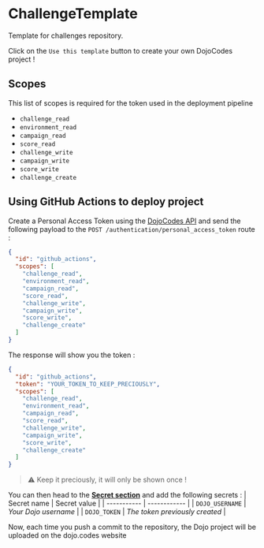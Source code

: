 # ChallengeTemplate

Template for challenges repository.

Click on the `Use this template` button to create your own DojoCodes project !

## Scopes

This list of scopes is required for the token used in the deployment pipeline

- `challenge_read`
- `environment_read`
- `campaign_read`
- `score_read`
- `challenge_write`
- `campaign_write`
- `score_write`
- `challenge_create`

## Using GitHub Actions to deploy project

Create a Personal Access Token using the [DojoCodes API](https://api.dojo.codes/docs) and send the following payload to the `POST /authentication/personal_access_token` route :
```json
{
  "id": "github_actions",
  "scopes": [
    "challenge_read",
    "environment_read",
    "campaign_read",
    "score_read",
    "challenge_write",
    "campaign_write",
    "score_write",
    "challenge_create"
  ]
}
```

The response will show you the token :

```json
{
  "id": "github_actions",
  "token": "YOUR_TOKEN_TO_KEEP_PRECIOUSLY",
  "scopes": [
    "challenge_read",
    "environment_read",
    "campaign_read",
    "score_read",
    "challenge_write",
    "campaign_write",
    "score_write",
    "challenge_create"
  ]
}
```

> ⚠️ Keep it preciously, it will only be shown once !

You can then head to the [**Secret section**](settings/secrets/actions) and add the following secrets :
| Secret name | Secret value |
| ----------- | ------------ |
| `DOJO_USERNAME` | *Your Dojo username* |
| `DOJO_TOKEN` | *The token previously created* |

Now, each time you push a commit to the repository, the Dojo project will be uploaded on the dojo.codes website
